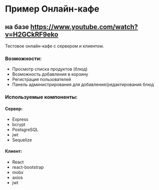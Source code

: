 # Пример Онлайн-кафе
## на базе https://www.youtube.com/watch?v=H2GCkRF9eko

Тестовое онлайн-кафе с сервером и клиентом. 
### Возможности:
* Просмотр списка продуктов (блюд)
* Возможность добавления в корзину
* Регистрация пользователей
* Панель администрирования для добавления/редактирования блюд


### Используемые компоненты:
#### Сервер:
- Express
- bcrypt
- PostsgreSQL
- jwt
- Sequelize

#### Клиент:
- React
- react-bootstrap
- mobx
- axios
- jwt


